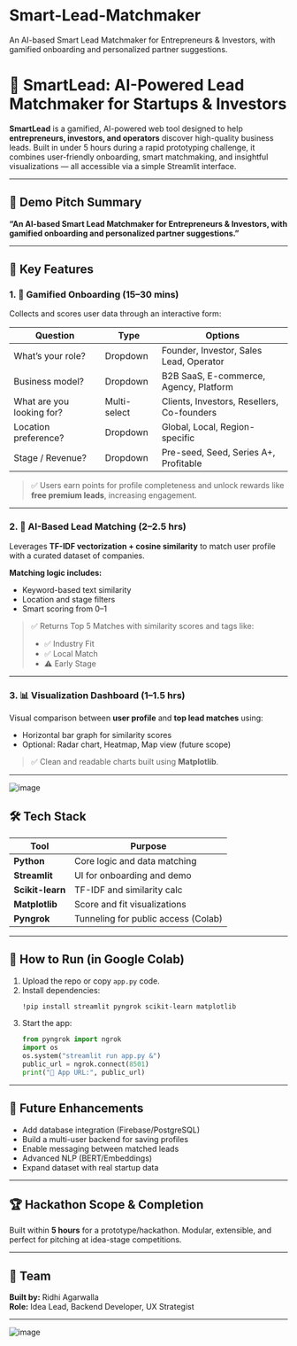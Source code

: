 # Smart-Lead-Matchmaker
An AI-based Smart Lead Matchmaker for Entrepreneurs &amp; Investors, with gamified onboarding and personalized partner suggestions.
# 🚀 SmartLead: AI-Powered Lead Matchmaker for Startups & Investors

**SmartLead** is a gamified, AI-powered web tool designed to help **entrepreneurs, investors, and operators** discover high-quality business leads. Built in under 5 hours during a rapid prototyping challenge, it combines user-friendly onboarding, smart matchmaking, and insightful visualizations — all accessible via a simple Streamlit interface.

---

## 🌟 Demo Pitch Summary

**“An AI-based Smart Lead Matchmaker for Entrepreneurs & Investors, with gamified onboarding and personalized partner suggestions.”**

---

## 🧠 Key Features

### 1. 🎲 Gamified Onboarding (15–30 mins)
Collects and scores user data through an interactive form:

| Question                 | Type         | Options                                                                 |
|--------------------------|--------------|-------------------------------------------------------------------------|
| What’s your role?        | Dropdown     | Founder, Investor, Sales Lead, Operator                                |
| Business model?          | Dropdown     | B2B SaaS, E-commerce, Agency, Platform                                 |
| What are you looking for?| Multi-select | Clients, Investors, Resellers, Co-founders                             |
| Location preference?     | Dropdown     | Global, Local, Region-specific                                         |
| Stage / Revenue?         | Dropdown     | Pre-seed, Seed, Series A+, Profitable                                  |

> ✅ Users earn points for profile completeness and unlock rewards like **free premium leads**, increasing engagement.

---

### 2. 🤖 AI-Based Lead Matching (2–2.5 hrs)

Leverages **TF-IDF vectorization + cosine similarity** to match user profile with a curated dataset of companies.

**Matching logic includes:**
- Keyword-based text similarity
- Location and stage filters
- Smart scoring from 0–1

> ✅ Returns Top 5 Matches with similarity scores and tags like:
> - ✅ Industry Fit
> - ✅ Local Match
> - ⚠️ Early Stage

---

### 3. 📊 Visualization Dashboard (1–1.5 hrs)

Visual comparison between **user profile** and **top lead matches** using:

- Horizontal bar graph for similarity scores
- Optional: Radar chart, Heatmap, Map view (future scope)

> ✅ Clean and readable charts built using **Matplotlib**.

---
![image](https://github.com/user-attachments/assets/28dbaaca-e14c-4368-b427-453359af5023)

## 🛠️ Tech Stack

| Tool           | Purpose                     |
|----------------|-----------------------------|
| **Python**     | Core logic and data matching|
| **Streamlit**  | UI for onboarding and demo  |
| **Scikit-learn**| TF-IDF and similarity calc |
| **Matplotlib** | Score and fit visualizations|
| **Pyngrok**    | Tunneling for public access (Colab) |

---

## 🚀 How to Run (in Google Colab)

1. Upload the repo or copy `app.py` code.
2. Install dependencies:
    ```bash
    !pip install streamlit pyngrok scikit-learn matplotlib
    ```
3. Start the app:
    ```python
    from pyngrok import ngrok
    import os
    os.system("streamlit run app.py &")
    public_url = ngrok.connect(8501)
    print("🔗 App URL:", public_url)
    ```
---

## 🎯 Future Enhancements

- Add database integration (Firebase/PostgreSQL)
- Build a multi-user backend for saving profiles
- Enable messaging between matched leads
- Advanced NLP (BERT/Embeddings)
- Expand dataset with real startup data

---

## 🏆 Hackathon Scope & Completion

Built within **5 hours** for a prototype/hackathon. Modular, extensible, and perfect for pitching at idea-stage competitions.

---

## 🙌 Team

**Built by:** Ridhi Agarwalla  
**Role:** Idea Lead, Backend Developer, UX Strategist

---
![image](https://github.com/user-attachments/assets/800eb7b4-130f-4053-9273-39876c31ad09)




